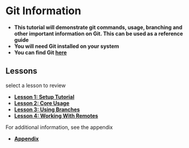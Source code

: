 # Git Information

- **This tutorial will demonstrate git commands, usage, branching and other important information on Git. This can be used as a reference guide**
- **You will need Git installed on your system**
- **You can find Git [here](https://git-scm.com/)**

## Lessons
select a lesson to review
- **[Lesson 1: Setup Tutorial](Lesson1/Setup.md)**
- **[Lesson 2: Core Usage](Lesson2/CoreUsage.md)**
- **[Lesson 3: Using Branches](Lesson3/Branching.md)**
- **[Lesson 4: Working With Remotes](Lesson4/Remotes.md)**

For additional information, see the appendix
- **[Appendix](Appendix/Appendix.md)**